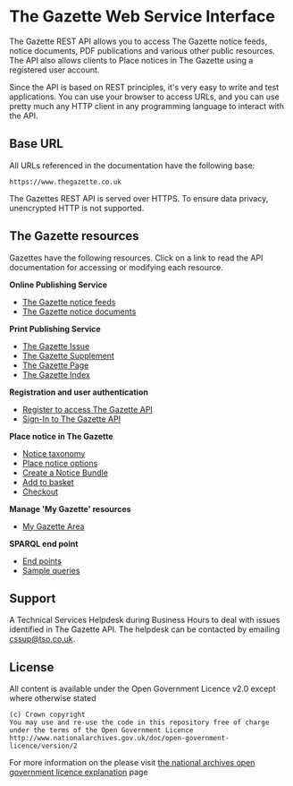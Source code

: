 # The Gazette Web Service Interface #

The Gazette REST API allows you to access The Gazette notice feeds, notice documents, PDF publications and various other public resources. The API also allows clients to Place notices in The Gazette using a registered user account.

Since the API is based on REST principles, it's very easy to write and test applications. You can use your browser to access URLs, and you can use pretty much any HTTP client in any programming language to interact with the API.

## Base URL ##

All URLs referenced in the documentation have the following base:

	https://www.thegazette.co.uk

The Gazettes REST API is served over HTTPS. To ensure data privacy, unencrypted HTTP is not supported.

## The Gazette resources ##

Gazettes have the following resources. Click on a link to read the API documentation for accessing or modifying each resource.

**Online Publishing Service**

* [The Gazette notice feeds](notice/notice-feed.md)
* [The Gazette notice documents](notice/notice.md)

**Print Publishing Service**

* [The Gazette Issue](publication/issue.md)
* [The Gazette Supplement](publication/supplement.md)
* [The Gazette Page](publication/page.md)
* [The Gazette Index](publication/index.md)
 
**Registration and user authentication**

* [Register to access The Gazette API](authentication/registration.md)
* [Sign-In to The Gazette API](authentication/sign-in.md)

**Place notice in The Gazette**

* [Notice taxonomy](notice/notice-taxonomy.md)
* [Place notice options](mygazette/place-options.md)  
* [Create a Notice Bundle](mygazette/create-bundle.md)  
* [Add to basket](basket/add-to-basket.md) 
* [Checkout](basket/checkout.md) 


**Manage 'My Gazette' resources**

* [My Gazette Area](mygazette/mygazette.md) 

**SPARQL end point**

* [End points](sparql/sparql.md)
* [Sample queries](sparql/sample-queries.md) 

## Support ##

A Technical Services Helpdesk during Business Hours to deal with issues identified in The Gazette API. 
The helpdesk can be contacted by emailing [cssup@tso.co.uk](mailto:cssup@tso.co.uk).

## License ##

All content is available under the Open Government Licence v2.0 except where otherwise stated
	
	(c) Crown copyright
	You may use and re-use the code in this repository free of charge under the terms of the Open Government Licence
	http://www.nationalarchives.gov.uk/doc/open-government-licence/version/2

For more information on the please visit [the national archives open government licence explanation](http://www.nationalarchives.gov.uk/doc/open-government-licence/version/2) page

